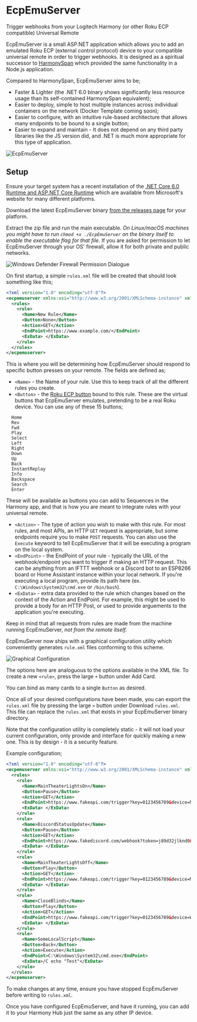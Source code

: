 # EcpEmuServer

Trigger webhooks from your Logitech Harmony (or other Roku ECP compatible) Universal Remote

EcpEmuServer is a small ASP.NET application which allows you to add an emulated Roku ECP (external control protocol) device to your compatible universal remote in order to trigger webhooks. It is designed as a spiritual successor to [HarmonySpan](https://github.com/ashifter/harmony-span) which provided the same functionality in a Node.js application.

Compared to HarmonySpan, EcpEmuServer aims to be;

 - Faster & Lighter (the .NET 6.0 binary shows significantly less resource usage than its self-contained HarmonySpan equivalent);
 - Easier to deploy, simple to host multiple instances across individual containers on the network (Docker Template coming soon);
 - Easier to configure, with an intuitive rule-based architecture that allows many endpoints to be bound to a single button;
 - Easier to expand and maintain - It does not depend on any third party libraries like the JS version did, and .NET is much more appropriate for this type of application.

![EcpEmuServer](https://raw.githubusercontent.com/AShifter/EcpEmuServer/dbfbe3673b158127ecf418b5a70fe52c2ada9a96/docs/Window.png)

## Setup
Ensure your target system has a recent installation of the [.NET Core 6.0 Runtime and ASP.NET Core Runtime](https://dotnet.microsoft.com/en-us/download/dotnet/6.0) which are available from Microsoft's website for many different platforms.

Download the latest EcpEmuServer binary [from the releases page](https://github.com/AShifter/EcpEmuServer/releases) for your platform.

Extract the zip file and run the main executable. *On Linux/macOS machines you might have to run `chmod +x ./EcpEmuServer` on the binary itself to enable the executable flag for that file.* If you are asked for permission to let EcpEmuServer through your OS' firewall, allow it for both private and public networks.

![Windows Defender Firewall Permission Dialogue](https://raw.githubusercontent.com/AShifter/EcpEmuServer/dbfbe3673b158127ecf418b5a70fe52c2ada9a96/docs/Firewall.png)

On first startup, a simple ``rules.xml`` file will be created that should look something like this; 

```xml
<?xml version="1.0" encoding="utf-8"?>
<ecpemuserver xmlns:xsi="http://www.w3.org/2001/XMLSchema-instance" xmlns:xsd="http://www.w3.org/2001/XMLSchema">
  <rules>
    <rule>
      <Name>New Rule</Name>
      <Button>None</Button>
      <Action>GET</Action>
      <EndPoint>https://www.example.com/</EndPoint>
      <ExData> </ExData>
    </rule>
  </rules>
</ecpemuserver>
```

This is where you will be determining how EcpEmuServer should respond to specific button presses on your remote. The fields are defined as;

 - ``<Name>`` - the Name of your rule. Use this to keep track of all the different rules you create.
 - ``<Button>`` - the [Roku ECP button](https://developer.roku.com/docs/developer-program/debugging/external-control-api.md) bound to this rule. These are the virtual buttons that EcpEmuServer emulates, pretending to be a real Roku device. You can use any of these 15 buttons;
```
  Home
  Rev
  Fwd
  Play
  Select
  Left
  Right
  Down
  Up
  Back
  InstantReplay
  Info
  Backspace
  Search
  Enter
```
These will be available as buttons you can add to Sequences in the Harmony app, and that is how you are meant to integrate rules with your universal remote.
 - ``<Action>`` - The type of action you wish to make with this rule. For most rules, and most APIs, an HTTP ``GET`` request is appropriate, but some endpoints require you to make ``POST`` requests. You can also use the ``Execute`` keyword to tell EcpEmuServer that it will be executing a program on the local system.
 - ``<EndPoint>`` - the EndPoint of your rule - typically the URL of the webhook/endpoint you want to trigger if making an HTTP request. This can be anything from an IFTTT webhook or a Discord bot to an ESP8266 board or Home Assistant instance within your local network. If you're executing a local program, provide its path here (ex. ``C:\Windows\System32\cmd.exe`` or ``/bin/bash``).
 - ``<ExData>`` - extra data provided to the rule which changes based on the context of the Action and EndPoint. For example, this might be used to provide a body for an HTTP Post, or used to provide arguements to the application you're executing.

Keep in mind that all requests from rules are made from the machine running EcpEmuServer, *not from the remote itself.*

EcpEmuServer now ships with a graphical configuration utility which conveniently generates ``rule.xml`` files conforming to this scheme.

![Graphical Configuration](https://raw.githubusercontent.com/logantgt/EcpEmuServer/main/doc/config_ui.png)

The options here are analoguous to the options available in the XML file. To create a new ``<rule>``, press the large ``+`` button under Add Card.

You can bind as many cards to a single ``Button`` as desired. 

Once all of your desired configurations have been made, you can export the ``rules.xml`` file by pressing the large ``>`` button under Download ``rules.xml``. This file can replace the ``rules.xml`` that exists in your EcpEmuServer binary directory.

Note that the configuration utility is completely static - it will not load your current configuration, only provide and interface for quickly making a new one. This is by design - it is a security feature.

Example configuration;
```xml
<?xml version="1.0" encoding="utf-8"?>
<ecpemuserver xmlns:xsi="http://www.w3.org/2001/XMLSchema-instance" xmlns:xsd="http://www.w3.org/2001/XMLSchema">
  <rules>
    <rule>
      <Name>MainTheaterLightsOn</Name>
      <Button>Pause</Button>
      <Action>GET</Action>
      <EndPoint>https://www.fakeapi.com/trigger?key=0123456789&device=MainLightGroup&action=on</EndPoint>
      <ExData> </ExData>
    </rule>
    <rule>
      <Name>DiscordStatusUpdate</Name>
      <Button>Pause</Button>
      <Action>GET</Action>
      <EndPoint>https://www.fakediscord.com/webhook?token=j89d32jlknd0&whid=md9032m09g94</EndPoint>
      <ExData> </ExData>
    </rule>
    <rule>
      <Name>MainTheaterLightsOff</Name>
      <Button>Play</Button>
      <Action>GET</Action>
      <EndPoint>https://www.fakeapi.com/trigger?key=0123456789&device=MainLightGroup&action=off</EndPoint>
      <ExData> </ExData>
    </rule>
    <rule>
      <Name>CloseBlinds</Name>
      <Button>Play</Button>
      <Action>GET</Action>
      <EndPoint>https://www.fakeapi.com/trigger?key=0123456789&device=WindowBlinds&action=close</EndPoint>
      <ExData> </ExData>
    </rule>
    <rule>
      <Name>SomeLocalScript</Name>
      <Button>Back</Button>
      <Action>Execute</Action>
      <EndPoint>C:\Windows\System32\cmd.exe</EndPoint>
      <ExData>/C echo "Test"</ExData>
    </rule>
  </rules>
</ecpemuserver>
```
To make changes at any time, ensure you have stopped EcpEmuServer before writing to ``rules.xml``.

Once you have configured EcpEmuServer, and have it running, you can add it to your Harmony Hub just the same as any other IP device. 
